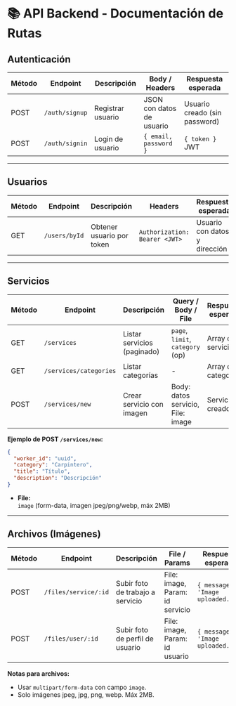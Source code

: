 # 📚 API Backend - Documentación de Rutas

## Autenticación

| Método | Endpoint        | Descripción             | Body / Headers                | Respuesta esperada            |
|--------|----------------|-------------------------|-------------------------------|-------------------------------|
| POST   | `/auth/signup` | Registrar usuario       | JSON con datos de usuario     | Usuario creado (sin password) |
| POST   | `/auth/signin` | Login de usuario        | `{ email, password }`         | `{ token }` JWT               |

---

## Usuarios

| Método | Endpoint        | Descripción                | Headers                        | Respuesta esperada            |
|--------|----------------|----------------------------|--------------------------------|-------------------------------|
| GET    | `/users/byId`  | Obtener usuario por token  | `Authorization: Bearer <JWT>`  | Usuario con datos y dirección |

---

## Servicios

| Método | Endpoint               | Descripción                    | Query / Body / File                | Respuesta esperada        |
|--------|------------------------|--------------------------------|------------------------------------|---------------------------|
| GET    | `/services`            | Listar servicios (paginado)    | `page`, `limit`, `category` (op)   | Array de servicios        |
| GET    | `/services/categories` | Listar categorías              | -                                  | Array de categorías       |
| POST   | `/services/new`        | Crear servicio con imagen      | Body: datos servicio, File: image  | Servicio creado           |

**Ejemplo de POST `/services/new`:**

```json
{
  "worker_id": "uuid",
  "category": "Carpintero",
  "title": "Título",
  "description": "Descripción"
}
```
- **File:**  
  `image` (form-data, imagen jpeg/png/webp, máx 2MB)

---

## Archivos (Imágenes)

| Método | Endpoint             | Descripción                      | File / Params                      | Respuesta esperada                |
|--------|----------------------|----------------------------------|------------------------------------|-----------------------------------|
| POST   | `/files/service/:id` | Subir foto de trabajo a servicio | File: image, Param: id servicio    | `{ message: 'Image uploaded...'}` |
| POST   | `/files/user/:id`    | Subir foto de perfil de usuario  | File: image, Param: id usuario     | `{ message: 'Image uploaded...'}` |

**Notas para archivos:**
- Usar `multipart/form-data` con campo `image`.
- Solo imágenes jpeg, jpg, png, webp. Máx 2MB.
